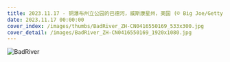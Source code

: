 ```yaml
---
title: 2023.11.17 - 铜瀑布州立公园的巴德河，威斯康星州，美国 (© Big Joe/Getty Images)
date: 2023.11.17 00:00:00
cover_index: /images/thumbs/BadRiver_ZH-CN0416550169_533x300.jpg
cover_detail: /images/BadRiver_ZH-CN0416550169_1920x1080.jpg
---
```


![BadRiver](/images/BadRiver_ZH-CN0416550169_1920x1080.jpg)

